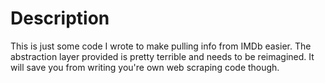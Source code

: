 Description
===========
This is just some code I wrote to make pulling info from IMDb easier. The abstraction layer provided
is pretty terrible and needs to be reimagined. It will save you from writing you're own web scraping code though.
